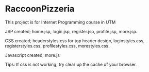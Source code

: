 # RaccoonPizzeria
This project is for Internet Programming course in UTM

JSP created;
home.jsp,
login.jsp,
register.jsp,
profile.jsp,
more.jsp.

CSS created;
headerstyles.css for top header design,
loginstyles.css,
registerstyles.css,
profilestyles.css,
morestyles.css.

Javascript created;
more.js

Tips: If css is not working, try clear up the cache of your browser.
